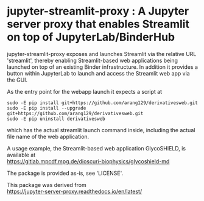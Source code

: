 # jupyter-streamlit-proxy : A Jupyter server proxy that enables Streamlit on top of JupyterLab/BinderHub

jupyter-streamlit-proxy exposes and launches Streamlit via the relative URL
'streamlit', thereby enabling Streamlit-based web applications being launched
on top of an existing Binder infrastructure.  In addition it provides a button
within JupyterLab to launch and access the Streamlit web app via the GUI.

As the entry point for the webapp launch it expects a script at

    sudo -E pip install git+https://github.com/arang129/derivativesweb.git
    sudo -E pip install --upgrade git+https://github.com/arang129/derivativesweb.git
    sudo -E pip uninstall derivativesweb

which has the actual streamlit launch command inside, including the actual
file name of the web application.

A usage example, the Streamlit-based web application GlycoSHIELD, is available at   
https://gitlab.mpcdf.mpg.de/dioscuri-biophysics/glycoshield-md

The package is provided as-is, see 'LICENSE'.

This package was derived from   
https://jupyter-server-proxy.readthedocs.io/en/latest/
